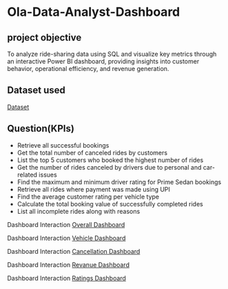 # Ola-Data-Analyst-Dashboard

## project objective 

To analyze ride-sharing data using SQL and visualize key metrics through an interactive Power BI dashboard, providing insights into customer behavior, operational efficiency, and revenue generation.

## Dataset used

<a href="https://github.com/rekhaburman/Ola-Data-Analyst-Dashboard/blob/master/Ola%20Data%20Analyst.xlsx">Dataset</a>

## Question(KPIs)
- Retrieve all successful bookings
- Get the total number of canceled rides by customers
- List the top 5 customers who booked the highest number of rides
- Get the number of rides canceled by drivers due to personal and car-related issues
- Find the maximum and minimum driver rating for Prime Sedan bookings
- Retrieve all rides where payment was made using UPI
- Find the average customer rating per vehicle type
- Calculate the total booking value of successfully completed rides
- List all incomplete rides along with reasons

Dashboard Interaction <a href="https://github.com/rekhaburman/Ola-Data-Analyst-Dashboard/blob/master/Overall.png">Overall Dashboard</a>

Dashboard Interaction <a href="https://github.com/rekhaburman/Ola-Data-Analyst-Dashboard/blob/master/Vehicle_Type.png">Vehicle Dashboard</a>

Dashboard Interaction <a href="https://github.com/rekhaburman/Ola-Data-Analyst-Dashboard/blob/master/Cancellation.png">Cancellation Dashboard</a>

Dashboard Interaction <a href="https://github.com/rekhaburman/Ola-Data-Analyst-Dashboard/blob/master/Revanue.png">Revanue Dashboard</a>

Dashboard Interaction <a href="https://github.com/rekhaburman/Ola-Data-Analyst-Dashboard/blob/master/Ratings.png">Ratings Dashboard</a>


